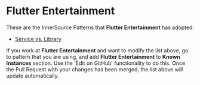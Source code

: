 # Flutter Entertainment

These are the InnerSource Patterns that **Flutter Entertainment** has adopted:

* [Service vs. Library](../patterns/2-structured/service-vs-library.md)

If you work at **Flutter Entertainment** and want to modify the list above, go to pattern that you are using, and add **Flutter Entertainment** to **Known Instances** section.
Use the 'Edit on GitHub' functionality to do this.
Once the Pull Request with your changes has been merged, the list above will update automatically.
